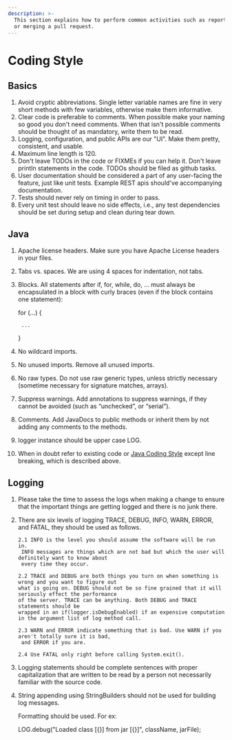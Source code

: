 ```yaml
---
description: >-
  This section explains how to perform common activities such as reporting a bug
  or merging a pull request.
---
```


# Coding Style

## Basics

1. Avoid cryptic abbreviations. Single letter variable names are fine in very short methods with few variables, otherwise make them informative.
2. Clear code is preferable to comments. When possible make your naming so good you don't need comments. When that isn't possible comments should be thought of as mandatory, write them to be read.
3. Logging, configuration, and public APIs are our "UI". Make them pretty, consistent, and usable.
4. Maximum line length is 120.
5. Don't leave TODOs in the code or FIXMEs if you can help it. Don't leave println statements in the code. TODOs should be filed as github tasks.
6. User documentation should be considered a part of any user-facing the feature, just like unit tests. Example REST apis should've accompanying documentation.
7. Tests should never rely on timing in order to pass.  
8. Every unit test should leave no side effects, i.e., any test dependencies should be set during setup and clean during tear down.

## Java

1. Apache license headers. Make sure you have Apache License headers in your files. 
2. Tabs vs. spaces. We are using 4 spaces for indentation, not tabs. 
3. Blocks. All statements after if, for, while, do, … must always be encapsulated in a block with curly braces \(even if the block contains one statement\):

   for \(...\) {

   ```text
    ...
   ```

   }

4. No wildcard imports.
5. No unused imports. Remove all unused imports.
6. No raw types. Do not use raw generic types, unless strictly necessary \(sometime necessary for signature matches, arrays\).
7. Suppress warnings. Add annotations to suppress warnings, if they cannot be avoided \(such as “unchecked”, or “serial”\).
8. Comments.  Add JavaDocs to public methods or inherit them by not adding any comments to the methods. 
9. logger instance should be upper case LOG.  
10. When in doubt refer to existing code or  [Java Coding Style](http://google.github.io/styleguide/javaguide.html) except line breaking, which is described above. 

## Logging

1. Please take the time to assess the logs when making a change to ensure that the important things are getting logged and there is no junk there.
2. There are six levels of logging TRACE, DEBUG, INFO, WARN, ERROR, and FATAL, they should be used as follows.

   ```text
   2.1 INFO is the level you should assume the software will be run in. 
    INFO messages are things which are not bad but which the user will definitely want to know about
    every time they occur.

   2.2 TRACE and DEBUG are both things you turn on when something is wrong and you want to figure out 
   what is going on. DEBUG should not be so fine grained that it will seriously effect the performance 
   of the server. TRACE can be anything. Both DEBUG and TRACE statements should be 
   wrapped in an if(logger.isDebugEnabled) if an expensive computation in the argument list of log method call.

   2.3 WARN and ERROR indicate something that is bad. Use WARN if you aren't totally sure it is bad,
    and ERROR if you are.

   2.4 Use FATAL only right before calling System.exit().
   ```

3. Logging statements should be complete sentences with proper capitalization that are written to be read by a person not necessarily familiar with the source code.
4. String appending using StringBuilders should not be used for building log messages.

   Formatting should be used. For ex:

   LOG.debug\("Loaded class \[{}\] from jar \[{}\]", className, jarFile\);

